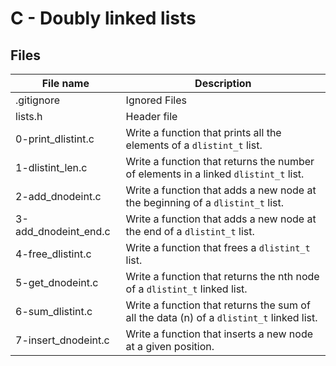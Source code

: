 # C - Doubly linked lists

## Files

| File name            | Description                                                                              |
| -------------------- | ---------------------------------------------------------------------------------------- |
| .gitignore           | Ignored Files                                                                            |
| lists.h              | Header file                                                                              |
| 0-print_dlistint.c   | Write a function that prints all the elements of a `dlistint_t` list.                    |
| 1-dlistint_len.c     | Write a function that returns the number of elements in a linked `dlistint_t` list.      |
| 2-add_dnodeint.c     | Write a function that adds a new node at the beginning of a `dlistint_t` list.           |
| 3-add_dnodeint_end.c | Write a function that adds a new node at the end of a `dlistint_t` list.                 |
| 4-free_dlistint.c    | Write a function that frees a `dlistint_t` list.                                         |
| 5-get_dnodeint.c     | Write a function that returns the nth node of a `dlistint_t` linked list.                |
| 6-sum_dlistint.c     | Write a function that returns the sum of all the data (n) of a `dlistint_t` linked list. |
| 7-insert_dnodeint.c  | Write a function that inserts a new node at a given position.                            |
